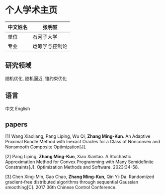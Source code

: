 # 个人学术主页

|中文姓名 | 张明堃|
|---|---|
|单位 |石河子大学| 
|专业|运筹学与控制论|


## 研究领域
随机优化, 随机逼近, 锥约束优化


## 语言
中文  English

## papers
[1] Wang Xiaoliang, Pang Liping, Wu Qi, **Zhang Ming-Kun**. An Adaptive Proximal Bundle Method with Inexact Oracles for a Class of Nonconvex and Nonsmooth Composite Optimization[J].

[2] Pang Liping, **Zhang Ming-Kun**, Xiao Xiantao. A Stochastic Approximation Method for Convex Programming with Many Semidefinite Constraints[J]. Optimization Methods and Software. 2023:34-58.

[3] Chen Xing-Min, Gao Chao, **Zhang Ming-Kun**, Qin Yi-Da. Randomized gradient-free distributed algorithms through sequential Gaussian smoothing[C].  2017 36th Chinese Control Conference. 
